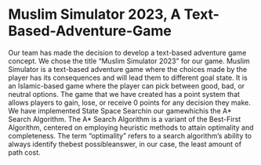 <h1>Muslim Simulator 2023, A Text-Based-Adventure-Game</h1>

Our team has made the decision to develop a text-based adventure game concept. We chose the title “Muslim Simulator 2023” for our game. Muslim Simulator is a text-based adventure game where the choices made by the player has its consequences and will lead them  to  different  goal  state. It  is  an  Islamic-based  game  where  the  player  can  pick between good, bad, or neutral options. The game that we have created has a point system that allows players to gain, lose, or receive 0 points for any decision they make. We have implemented State Space Searchin our  gamewhichis the A* Search  Algorithm. The A* Search Algorithm is a variant of the Best-First Algorithm, centered on employing heuristic methods to attain optimality and completeness. The term “optimality” refers to a search algorithm’s ability to always identify thebest  possibleanswer,  in  our  case,  the  least amount of path cost. 
